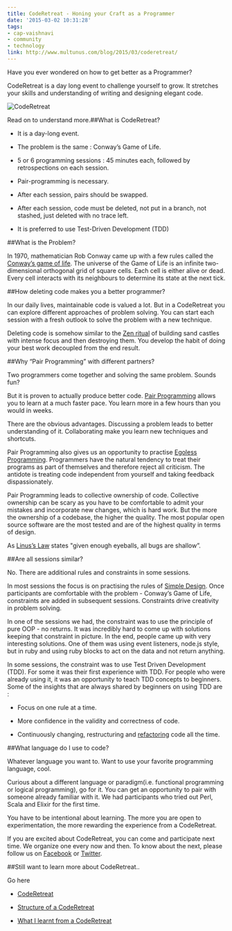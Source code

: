 ```yaml
---
title: CodeRetreat - Honing your Craft as a Programmer
date: '2015-03-02 10:31:28'
tags:
- cap-vaishnavi
- community
- technology
link: http://www.multunus.com/blog/2015/03/coderetreat/
---
```


Have you ever wondered on how to get better as a Programmer?

CodeRetreat is a day long event to challenge yourself to grow. It stretches your skills and understanding of writing and designing elegant code.

![CodeRetreat](https://s3.amazonaws.com/multunus-website/uploads/2015/03/CodeRetreat-300x200.jpg)

Read on to understand more.##What is CodeRetreat?



*  It is a day-long event.


*  The problem is the same : Conway’s Game of Life.


*  5 or 6 programming sessions : 45 minutes each, followed by retrospections on each session.


*  Pair-programming is necessary.


*  After each session, pairs should be swapped.


*  After each session, code must be deleted, not put in a branch, not stashed, just deleted with no trace left.


*  It is preferred to use Test-Driven Development (TDD)


##What is the Problem?


In 1970, mathematician Rob Conway came up with a few rules called the
[Conway’s game of life](https://en.wikipedia.org/wiki/Conway%27s_Game_of_Life). The universe of the Game of Life is an infinite two-dimensional orthogonal grid of square cells. Each cell is either alive or dead. Every cell interacts with its neighbours to determine its state at the next tick.


##How deleting code makes you a better programmer?


In our daily lives, maintainable code is valued a lot. But in a CodeRetreat you can explore different approaches of problem solving. You can start each session with a fresh outlook to solve the problem with a new technique.

Deleting code is somehow similar to the [Zen ritual](https://en.wikipedia.org/wiki/Sand_mandala) of building sand castles with intense focus and then destroying them. You develop the habit of doing your best work decoupled from the end result.


##Why “Pair Programming” with different partners?


Two programmers come together and solving the same problem. Sounds fun?

But it is proven to actually produce better code. [Pair Programming](https://en.wikipedia.org/wiki/Pair_programming) allows you to learn at a much faster pace. You learn more in a few hours than you would in weeks.

There are the obvious advantages. Discussing a problem leads to better understanding of it. Collaborating make you learn new techniques and shortcuts.

Pair Programming also gives us an opportunity to practise [Egoless Programming](http://www.c2.com/cgi/wiki?EgolessProgramming). Programmers have the natural tendency to treat their programs as part of themselves and therefore reject all criticism. The antidote is treating code independent from yourself and taking feedback dispassionately.

Pair Programming leads to collective ownership of code. Collective ownership can be scary as you have to be comfortable to admit your mistakes and incorporate new changes, which is hard work. But the more the ownership of a codebase, the higher the quality. The most popular open source software are the most tested and are of the highest quality in terms of design.

As [Linus’s Law](https://en.wikipedia.org/wiki/Linus%27s_Law) states "given enough eyeballs, all bugs are shallow”.


##Are all sessions similar?


No. There are additional rules and constraints in some sessions.

In most sessions the focus is on practising the rules of [Simple Design](http://c2.com/cgi/wiki?XpSimplicityRules). Once participants are comfortable with the problem - Conway’s Game of Life, constraints are added in subsequent sessions. Constraints drive creativity in problem solving.

In one of the sessions we had, the constraint was to use the principle of pure OOP - no returns. It was incredibly hard to come up with solutions keeping that constraint in picture. In the end, people came up with very interesting solutions. One of them was using event listeners, node.js style, but in ruby and using ruby blocks to act on the data and not return anything.

In some sessions, the constraint was to use Test Driven Development (TDD). For some it was their first experience with TDD. For people who were already using it, it was an opportunity to teach TDD concepts to beginners. Some of the insights that are always shared by beginners on using TDD are :


*  Focus on one rule at a time.


*  More confidence in the validity and correctness of code.


*  Continuously changing, restructuring and [refactoring](https://en.wikipedia.org/wiki/Code_refactoring) code all the time.


##What language do I use to code?


Whatever language you want to. Want to use your favorite programming language, cool.

Curious about a different language or paradigm(i.e. functional programming or logical programming), go for it. You can get an opportunity to pair with someone already familiar with it. We had participants who tried out Perl, Scala and Elixir for the first time.

You have to be intentional about learning. The more you are open to experimentation, the more rewarding the experience from a CodeRetreat.

If you are excited about CodeRetreat, you can come and participate next time. We organize one every now and then. To know about the next, please follow us on
[Facebook](https://www.facebook.com/multunus) or [Twitter](https://twitter.com/multunus).


##Still want to learn more about CodeRetreat..


Go here


*  [CodeRetreat](http://coderetreat.org/)


*  [Structure of a CodeRetreat](http://coderetreat.org/facilitating/structure-of-a-coderetreat)


*  [What I learnt from a CodeRetreat](http://johnpwood.net/2011/07/29/what-i-learned-by-attending-a-code-retreat/)
